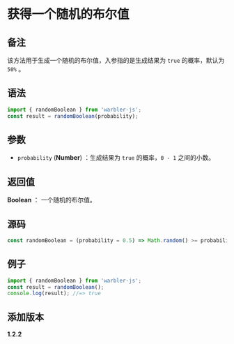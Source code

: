# 获得一个随机的布尔值

## 备注

该方法用于生成一个随机的布尔值，入参指的是生成结果为 `true` 的概率，默认为 `50%` 。

## 语法

```js
import { randomBoolean } from 'warbler-js';
const result = randomBoolean(probability);
```

## 参数

- `probability` (**Number**) ：生成结果为 `true` 的概率，`0 - 1` 之间的小数。

## 返回值

**Boolean** ： 一个随机的布尔值。

## 源码

```js
const randomBoolean = (probability = 0.5) => Math.random() >= probability;
```

## 例子

```js
import { randomBoolean } from 'warbler-js';
const result = randomBoolean();
console.log(result); //=> true
```

## 添加版本

**1.2.2**
